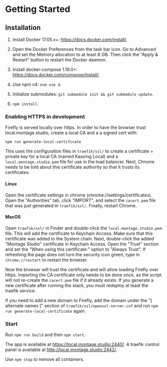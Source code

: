 # Getting Started

## Installation

 1. Install Docker 17.05.x+: https://docs.docker.com/install/.

 2. Open the Docker Preferences from the task bar icon. Go to Advanced and set the Memory allocation to at least 6 GB. Then click the "Apply & Restart" button to restart the Docker daemon.

 3. Install docker-compose 1.19.0+: https://docs.docker.com/compose/install/.

 4. Use npm v4: `nvm use 4`.

 5. Initialize submodules: `git submodule init && git submodule update`.

 6. `npm install`.

### Enabling HTTPS in development

Firefly is served locally over https. In order to have the browser trust local.montage.studio, create a local CA and a a signed cert with:

```
npm run generate-local-certificate
```

This uses the configuration files in `traefik/ssl/` to create a certificate + private key for a local CA (named Kaazing Local) and a `local.montage.studio.pem` file for use in the load balancer. Next, Chrome needs to be told about this certificate authority so that it trusts its certificates:

#### Linux

Open the certificate settings in chrome (chrome://settings/certificates). Open the "Authorities" tab, click "IMPORT", and select the `cacert.pem` file that was just generated in `traefik/ssl/`. Finally, restart Chrome. 

#### MacOS

Open `traefik/ssl/` in Finder and double-click the `local.montage.studio.pem` file. This will add the certificate to Keychain Access. Make sure that this certificate was added to the System chain. Next, double-click the added "Montage Studio" certificate in Keychain Access. Open the "Trust" section and set the "When using this certificate:" option to "Always Trust". If refreshing the page does not turn the security icon green, type in `chrome://restart` to restart the browser.


Now the browser will trust the certificate and will allow loading Firefly over https. Importing the CA certificate only needs to be done once, as the script will not re-create the `cacert.pem` file if it already exists. If you generate a new certificate after running the stack, you must redeploy at least the traefik service.

If you need to add a new domain to Firefly, add the domain under the "[ alternate names ]" section of `traefik/ssl/openssl-server.cnf` and run `npm run generate-local-certificate` again.

### Start

Run `npm run build` and then `npm start`.

The app is available at https://local.montage.studio:2440/.
A traefik control panel is available at http://local.montage.studio:2442/.

Use `npm stop` to remove all containers.
